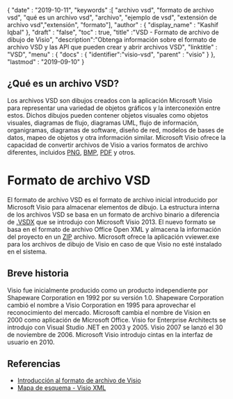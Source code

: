 {
  "date" : "2019-10-11",
  "keywords" :[ "archivo vsd", "formato de archivo vsd", "qué es un archivo vsd", "archivo", "ejemplo de vsd", "extensión de archivo vsd","extensión", "formato"],
  "author" : {
    "display_name" : "Kashif Iqbal"
},
  "draft" : "false",
  "toc" : true,
  "title" :"VSD - Formato de archivo de dibujo de Visio",
  "description":"Obtenga información sobre el formato de archivo VSD y las API que pueden crear y abrir archivos VSD",
  "linktitle" : "VSD",
  "menu" : {
    "docs" : {
	  "identifier":"visio-vsd",
      "parent" : "visio"
}
},
  "lastmod" : "2019-09-10"
}

## ¿Qué es un archivo VSD?

Los archivos VSD son dibujos creados con la aplicación Microsoft Visio para representar una variedad de objetos gráficos y la interconexión entre estos. Dichos dibujos pueden contener objetos visuales como objetos visuales, diagramas de flujo, diagramas UML, flujo de información, organigramas, diagramas de software, diseño de red, modelos de bases de datos, mapeo de objetos y otra información similar. Microsoft Visio ofrece la capacidad de convertir archivos de Visio a varios formatos de archivo diferentes, incluidos [PNG](/es/image/png/), [BMP](/es/image/bmp/), [PDF](/es/pdf/) y otros.

# Formato de archivo VSD #

El formato de archivo VSD es el formato de archivo inicial introducido por Microsoft Visio para almacenar elementos de dibujo. La estructura interna de los archivos VSD se basa en un formato de archivo binario a diferencia de [.VSDX](/es/image/vsdx/) que se introdujo con Microsoft Visio 2013. El nuevo formato se basa en el formato de archivo Office Open XML y almacena la información del proyecto en un [ZIP](/es/compression/zip/) archivo. Microsoft ofrece la aplicación vviewer.exe para los archivos de dibujo de Visio en caso de que Visio no esté instalado en el sistema.

## Breve historia ##

Visio fue inicialmente producido como un producto independiente por Shapeware Corporation en 1992 por su versión 1.0. Shapeware Corporation cambió el nombre a Visio Corporation en 1995 para aprovechar el reconocimiento del mercado. Microsoft cambia el nombre de Vision en 2000 como aplicación de Microsoft Office. Visio for Enterprise Architects se introdujo con Visual Studio .NET en 2003 y 2005. Visio 2007 se lanzó el 30 de noviembre de 2006. Microsoft Visio introdujo cintas en la interfaz de usuario en 2010.

## Referencias ##

* [Introducción al formato de archivo de Visio](https://learn.microsoft.com/en-us/office/client-developer/visio/introduction-to-the-visio-file-formatvsdx)
* [Mapa de esquema - Visio XML](https://learn.microsoft.com/en-us/office/client-developer/visio/schema-mapvisio-xml)

